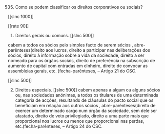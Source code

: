 535.  Como  se podem  classificar  os direitos  corporativos  ou  sociais?

[[slnc 1000]]

[[rate 90]]

1)  Direitos  gerais  ou  comuns. [[slnc 500]]

cabem  a  todos  os  sócios  pelo  simples  facto de serem  sócios , abre-parênteses(direito  aos  lucros,  direito  a  participar  nas  deliberações  dos  sócios, direito  à informação  sobre a vida da sociedade, direito  a ser nomeado  para os órgãos sociais, direito  de preferência na subscrição de aumento  de capital com entradas em dinheiro,  direito  de convocar as assembleias  gerais,  etc. )fecha-parênteses, – Artigo 21 do CSC.

[[slnc 500]]

2) Direitos  especiais. [[slnc 500]]
cabem  apenas a algum  ou alguns  sócios ou, nas sociedades anónimas,  a  todos os titulares  de  uma  determinada  categoria de  acções, resultando de cláusulas  do pacto social que os beneficiam  em  relação aos outros sócios  , abre-parênteses(direito de  exercer  um  determinado  cargo num  órgão  da sociedade,  sem  dele  ser  afastado, direito  de voto privilegiado,  direito  a uma  parte mais  que  proporcional  nos lucros  ou menos  que  proporcional  nas perdas,  etc.)fecha-parênteses, – Artigo 24 do CSC.
